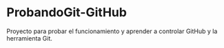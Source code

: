 # ProbandoGit-GitHub
Proyecto para probar el funcionamiento y aprender a controlar GitHub y la herramienta Git.
